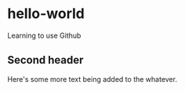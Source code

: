 # hello-world
Learning to use Github

## Second header
Here's some more text being added to the whatever.
